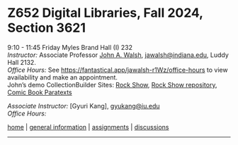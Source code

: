 # Z652 Digital Libraries, Fall 2024, Section 3621
9:10 - 11:45 Friday
Myles Brand Hall (I) 232  
*Instructor:* Associate Professor [John A. Walsh](http://johnwalsh.name/), [jawalsh@indiana.edu](mailto:jawalsh@indiana.edu), Luddy Hall 2132.  
*Office Hours:* See <https://fantastical.app/jawalsh-r1Wz/office-hours> to view availability and make an appointment.  
John’s demo CollectionBuilder Sites: [Rock Show](https://jawalsh.github.io/rock-show/), [Rock Show repository](https://github.com/jawalsh/rock-show), [Comic Book Paratexts](https://comics.indiana.edu/cbp/)


*Associate Instructor:* [Gyuri Kang], [gyukang@iu.edu](mailto:gyukang@iu.edu)  
*Office Hours:* 
<!-- Alex's demo CollectionBuilder site: [Las Novelitas](https://aewingate.github.io/cb_demo/), 
[Alex's demo CollectionBuilder Repository](https://github.com/aewingate/cb_demo) -->



[home](index.html) \| [general information](general.html) \| [assignments](assignments.html) \| [discussions](https://github.com/jawalsh/z652-Digital-Libraries/discussions)

---
